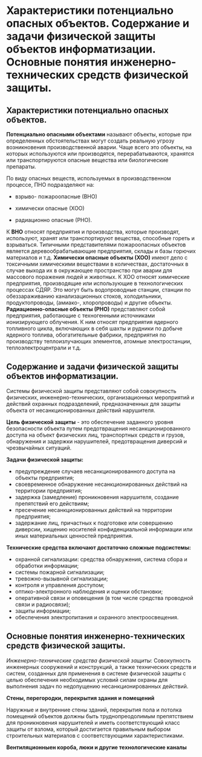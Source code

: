 ﻿
# Характеристики потенциально опасных объектов. Содержание и задачи физической защиты объектов информатизации.   Основные понятия инженерно-технических средств физической защиты.

## Характеристики потенциально опасных объектов.

**Потенциально опасными объектами** называют объекты, которые при определенных обстоятельствах могут создать реальную угрозу возникновения производственной аварии. Чаще всего это объекты, на которых используются или производятся, перерабатываются, хранятся или транспортируются опасные вещества или биологические препараты.

По виду опасных веществ, используемых в производственном процессе, ПНО подразделяют на:

-   взрыво- пожароопасные (ВНО)
    
-   химически опасные (ХОО)
    
-   радиационно опасные (РНО).

К **ВНО** относят предприятия и производства, которые производят, используют, хранят или транспортируют вещества, способные гореть и взрываться. Типичными представителями пожароопасных объектов является деревообрабатывающие предприятия, склады и базы горючих материалов и т.д. 
**Химически опасные объекты (ХОО)** имеют дело с токсичными химическими веществами в количествах, достаточных в случае выхода их в окружающее пространство при аварии для массового поражения людей и животных. К ХОО относят химические предприятия, производящие или использующие в технологических процессах СДЯР. Это могут быть водопроводные станции, станции по обеззараживанию канализационных стоков, холодильники, продуктопроводы, (амиако-, хлоропроводы) и другие объекты.
**Радиационно-опасные объекты (РНО)** представляют собой предприятия, работающие с техногенными источниками ионизирующего облучения. К ним относят предприятия ядерного топливного цикла, включающих в себя шахты и рудники по добыче ядерного топлива, обогатительные фабрики, предприятия по производству теплоизлучающих элементов, атомные электростанции, теплоэлектроцентрали и т.д.

## Содержание и задачи физической защиты объектов информатизации.   

Системы физической защиты представляют собой совокупность физических, инженерно-технических, организационных мероприятий и действий охранных подразделений, предназначенных для защиты объекта от несанкционированных действий нарушителя.

**Цель физической защиты**  - это обеспечение заданного уровня безопасности объекта путем предотвращения несанкционированного доступа на объект физических лиц, транспортных средств и грузов, обнаружения и задержки нарушителей, предотвращения диверсий и чрезвычайных ситуаций.

**Задачи физической защиты:**

-   предупреждение случаев несанкционированного доступа на объекты предприятия;
-   своевременное обнаружение несанкционированных действий на территории предприятия;
-   задержка (замедление) проникновения нарушителя, создание препятствий его действиям;
-   пресечение несанкционированных действий на территории предприятия;
-   задержание лиц, причастных к подготовке или совершению диверсии, хищению носителей конфиденциальной информации или иных материальных ценностей предприятия.

**Технические средства включают достаточно сложные подсистемы:**

-   охранной сигнализации: средства обнаружения, система сбора и обработки информации;
-   системы пожарной сигнализации;
-   тревожно-вызывной сигнализации;
-   контроля и управления доступом;
-   оптико-электронного наблюдения и оценки обстановки;
-   оперативной связи и оповещения (в том числе средства проводной связи и радиосвязи);
-   защиты информации;
-   обеспечения электропитания и охранного электроосвещения.

## Основные понятия инженерно-технических средств физической защиты.

_Инженерно-технические средства физической защиты_: Совокупность инженерных сооружений и конструкций, а также технических средств и систем, созданных для применения в системе физической защиты с целью обеспечения необходимых условий силам охраны для выполнения задач по недопущению несанкционированных действий.

**Стены, перегородки, перекрытия здания и помещений**

Наружные и внутренние стены зданий, перекрытия пола и потолка помещений объектов должны быть труднопреодолимым препятствием для проникновения нарушителей и иметь соответствующий класс защиты от взлома, который достигается правильным выбором строительных материалов с соответствующими характеристиками.

**Вентиляционныен короба, люки и другие технологические каналы**
